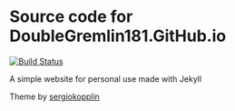 Source code for DoubleGremlin181.GitHub.io
=============
[![Build Status](https://travis-ci.org/DoubleGremlin181/DoubleGremlin181.github.io.svg?branch=master)](https://travis-ci.org/DoubleGremlin181/DoubleGremlin181.github.io)

A simple website for personal use made with Jekyll

Theme by [sergiokopplin](https://github.com/sergiokopplin/indigo)
